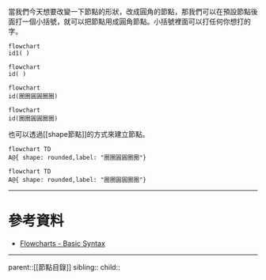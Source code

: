 當我們今天想要改變一下節點的形狀，改成圓角的節點，那我們可以在預設節點後面打一個小括號，就可以把節點用成圓角節點。小括號裡面可以打任何你想打的字。
```Mermaid
flowchart 
id1( )
```
```mermaid
flowchart
id( )
```
```Mermaid
flowchart
id(圈圈圓圓圈圈)
```
```mermaid
flowchart
id(圈圈圓圓圈圈)
```
也可以透過[[shape節點]]的方式來建立節點。
```Mermaid
flowchart TD
A@{ shape: rounded,label: "圈圈圓圓圈圈"}
```
```mermaid
flowchart TD
A@{ shape: rounded,label: "圈圈圓圓圈圈"}
```
- - -
# 參考資料
- [Flowcharts - Basic Syntax](https://mermaid.js.org/syntax/flowchart.html)
- - -
parent::[[節點目錄]]
sibling::
child::